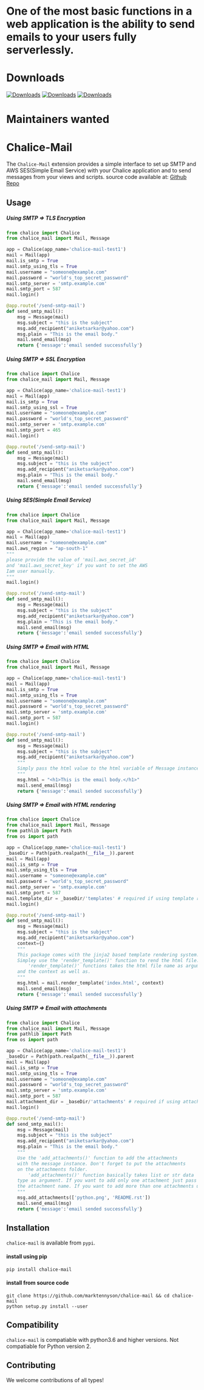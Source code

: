 <h1>One of the most basic functions in a web application is the ability to send emails to your users fully serverlessly.</h1>

# Downloads
[![Downloads](https://pepy.tech/badge/chalice-mail)](https://pepy.tech/project/chalice-mail) [![Downloads](https://pepy.tech/badge/chalice-mail/month)](https://pepy.tech/project/chalice-mail/month) [![Downloads](https://pepy.tech/badge/chalice-mail/week)](https://pepy.tech/project/chalice-mail/week)
<br>

# Maintainers wanted
<!-- [Apply within](https://github.com/github-tools/github/issues/539) -->

# Chalice-Mail

<!-- [![Downloads per month](https://img.shields.io/npm/dm/github-api.svg?maxAge=2592000)][npm-package]
[![Latest version](https://img.shields.io/npm/v/github-api.svg?maxAge=3600)][npm-package]
[![Gitter](https://img.shields.io/gitter/room/github-tools/github.js.svg?maxAge=2592000)][gitter]
[![Travis](https://img.shields.io/travis/github-tools/github.svg?maxAge=60)][travis-ci]
[![Codecov](https://img.shields.io/codecov/c/github/github-tools/github.svg?maxAge=2592000)][codecov] -->

The `Chalice-Mail` extension provides a simple interface to set up SMTP and AWS SES(Simple Email Service) with your Chalice application and to send messages from your views and scripts.
source code available at: <a href="https://github.com/marktennyson/chalice-mail">Github Repo</a>

## Usage
##### Using SMTP => TLS Encryption
```python
from chalice import Chalice
from chalice_mail import Mail, Message

app = Chalice(app_name='chalice-mail-test1')
mail = Mail(app)
mail.is_smtp = True
mail.smtp_using_tls = True
mail.username = "someone@example.com"
mail.password = "world's_top_secret_password"
mail.smtp_server = 'smtp.example.com'
mail.smtp_port = 587
mail.login()

@app.route('/send-smtp-mail')
def send_smtp_mail():
    msg = Message(mail)
    msg.subject = "this is the subject"
    msg.add_recipient("aniketsarkar@yahoo.com")
    msg.plain = "This is the email body."
    mail.send_email(msg)
    return {'message':'email sended successfully'}

```
##### Using SMTP => SSL Encryption
```python
from chalice import Chalice
from chalice_mail import Mail, Message

app = Chalice(app_name='chalice-mail-test1')
mail = Mail(app)
mail.is_smtp = True
mail.smtp_using_ssl = True
mail.username = "someone@example.com"
mail.password = "world's_top_secret_password"
mail.smtp_server = 'smtp.example.com'
mail.smtp_port = 465
mail.login()

@app.route('/send-smtp-mail')
def send_smtp_mail():
    msg = Message(mail)
    msg.subject = "this is the subject"
    msg.add_recipient("aniketsarkar@yahoo.com")
    msg.plain = "This is the email body."
    mail.send_email(msg)
    return {'message':'email sended successfully'}

```
##### Using SES(Simple Email Service)
```python
from chalice import Chalice
from chalice_mail import Mail, Message

app = Chalice(app_name='chalice-mail-test1')
mail = Mail(app)
mail.username = "someone@example.com"
mail.aws_region = "ap-south-1"
"""
please provide the value of 'mail.aws_secret_id' 
and 'mail.aws_secret_key' if you want to set the AWS 
Iam user manually.
"""
mail.login()

@app.route('/send-smtp-mail')
def send_smtp_mail():
    msg = Message(mail)
    msg.subject = "this is the subject"
    msg.add_recipient("aniketsarkar@yahoo.com")
    msg.plain = "This is the email body."
    mail.send_email(msg)
    return {'message':'email sended successfully'}

```
##### Using SMTP => Email with HTML
```python
from chalice import Chalice
from chalice_mail import Mail, Message

app = Chalice(app_name='chalice-mail-test1')
mail = Mail(app)
mail.is_smtp = True
mail.smtp_using_tls = True
mail.username = "someone@example.com"
mail.password = "world's_top_secret_password"
mail.smtp_server = 'smtp.example.com'
mail.smtp_port = 587
mail.login()

@app.route('/send-smtp-mail')
def send_smtp_mail():
    msg = Message(mail)
    msg.subject = "this is the subject"
    msg.add_recipient("aniketsarkar@yahoo.com")
    """ 
    Simply pass the html value to the html variable of Message instance.
    """
    msg.html = "<h1>This is the email body.</h1>"
    mail.send_email(msg)
    return {'message':'email sended successfully'}

```
##### Using SMTP => Email with HTML rendering
```python
from chalice import Chalice
from chalice_mail import Mail, Message
from pathlib import Path
from os import path

app = Chalice(app_name='chalice-mail-test1')
_baseDir = Path(path.realpath(__file__)).parent
mail = Mail(app)
mail.is_smtp = True
mail.smtp_using_tls = True
mail.username = "someone@example.com"
mail.password = "world's_top_secret_password"
mail.smtp_server = 'smtp.example.com'
mail.smtp_port = 587
mail.template_dir = _baseDir/'templates' # required if using template rendering.
mail.login()

@app.route('/send-smtp-mail')
def send_smtp_mail():
    msg = Message(mail)
    msg.subject = "this is the subject"
    msg.add_recipient("aniketsarkar@yahoo.com")
    context={}
    """
    This package comes with the jinja2 based template rendering system.
    Simpley use the 'render_template()' function to rend the html file.
        'render_template()' functions takes the html file name as arguments 
    and the context as well as.
    """
    msg.html = mail.render_template('index.html', context)
    mail.send_email(msg)
    return {'message':'email sended successfully'}

```
##### Using SMTP => Email with attachments
```python
from chalice import Chalice
from chalice_mail import Mail, Message
from pathlib import Path
from os import path

app = Chalice(app_name='chalice-mail-test1')
_baseDir = Path(path.realpath(__file__)).parent
mail = Mail(app)
mail.is_smtp = True
mail.smtp_using_tls = True
mail.username = "someone@example.com"
mail.password = "world's_top_secret_password"
mail.smtp_server = 'smtp.example.com'
mail.smtp_port = 587
mail.attachment_dir = _baseDir/'attachments' # required if using attachments.
mail.login()

@app.route('/send-smtp-mail')
def send_smtp_mail():
    msg = Message(mail)
    msg.subject = "this is the subject"
    msg.add_recipient("aniketsarkar@yahoo.com")
    msg.plain = "This is the email body."
    """
    Use the 'add_attachments()' function to add the attachments 
    with the message instance. Don't forget to put the attachments 
    on the attachments folder.
        'add_attachments()' function basically takes list or str data 
    type as argument. If you want to add only one attachment just pass 
    the attachment name. If you want to add more than one attachments use a list.
    """
    msg.add_attachments(['python.png', 'README.rst'])
    mail.send_email(msg)
    return {'message':'email sended successfully'}

```

## Installation
`chalice-mail` is available from `pypi`.
#### install using pip
```shell
pip install chalice-mail
```
#### install from source code
```shell
git clone https://github.com/marktennyson/chalice-mail && cd chalice-mail
python setup.py install --user
```

## Compatibility
`chalice-mail` is compatiable with python3.6 and higher versions.
Not compatiable for Python version 2.


## Contributing

We welcome contributions of all types!
